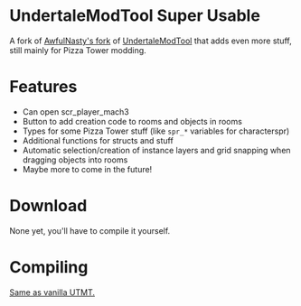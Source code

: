 # UndertaleModTool Super Usable

A fork of [AwfulNasty's fork](https://github.com/AwfulNasty/UndertaleModTool/tree/RoomEditorChanges) of [UndertaleModTool](https://github.com/krzys-h/UndertaleModTool) that adds even more stuff, still mainly for Pizza Tower modding.

# Features
- Can open scr_player_mach3
- Button to add creation code to rooms and objects in rooms
- Types for some Pizza Tower stuff (like `spr_*` variables for characterspr)
- Additional functions for structs and stuff
- Automatic selection/creation of instance layers and grid snapping when dragging objects into rooms
- Maybe more to come in the future!

# Download

None yet, you'll have to compile it yourself.

# Compiling

[Same as vanilla UTMT.](https://github.com/krzys-h/UndertaleModTool#compilation-instructions)